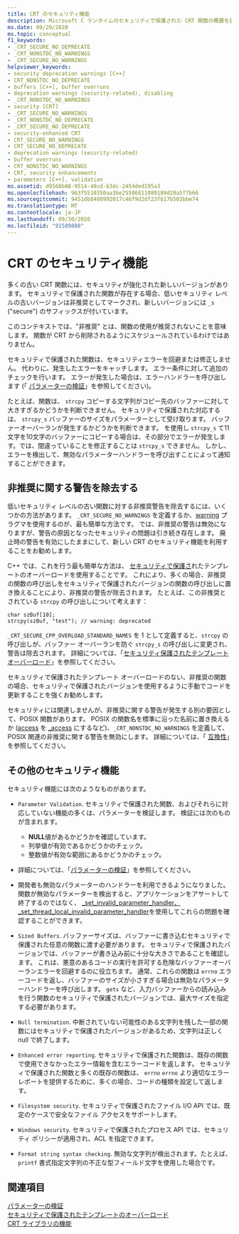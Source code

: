 ```yaml
---
title: CRT のセキュリティ機能
description: Microsoft C ランタイムのセキュリティで保護された CRT 関数の概要を説明します。
ms.date: 09/29/2020
ms.topic: conceptual
f1_keywords:
- _CRT_SECURE_NO_DEPRECATE
- _CRT_NONSTDC_NO_WARNINGS
- _CRT_SECURE_NO_WARNINGS
helpviewer_keywords:
- security deprecation warnings [C++]
- CRT_NONSTDC_NO_DEPRECATE
- buffers [C++], buffer overruns
- deprecation warnings (security-related), disabling
- _CRT_NONSTDC_NO_WARNINGS
- security [CRT]
- _CRT_SECURE_NO_WARNINGS
- _CRT_NONSTDC_NO_DEPRECATE
- _CRT_SECURE_NO_DEPRECATE
- security-enhanced CRT
- CRT_SECURE_NO_WARNINGS
- CRT_SECURE_NO_DEPRECATE
- deprecation warnings (security-related)
- buffer overruns
- CRT_NONSTDC_NO_WARNINGS
- CRT, security enhancements
- parameters [C++], validation
ms.assetid: d9568b08-9514-49cd-b3dc-2454ded195a3
ms.openlocfilehash: 963f5510350aa3be25586811889189d28a5f7b66
ms.sourcegitcommit: 9451db8480992017c46f9d2df23fb17b503bbe74
ms.translationtype: MT
ms.contentlocale: ja-JP
ms.lasthandoff: 09/30/2020
ms.locfileid: "91589888"
---
```

# <a name="security-features-in-the-crt"></a>CRT のセキュリティ機能

多くの古い CRT 関数には、セキュリティが強化された新しいバージョンがあります。 セキュリティで保護された関数が存在する場合、低いセキュリティ レベルの古いバージョンは非推奨としてマークされ、新しいバージョンには `_s` ("secure") のサフィックスが付いています。

このコンテキストでは、"非推奨" とは、関数の使用が推奨されないことを意味します。 関数が CRT から削除されるようにスケジュールされているわけではありません。

セキュリティで保護された関数は、セキュリティエラーを回避または修正しません。 代わりに、発生したエラーをキャッチします。 エラー条件に対して追加のチェックを行います。 エラーが発生した場合は、エラーハンドラーを呼び出します (「 [パラメーターの検証](../c-runtime-library/parameter-validation.md)」を参照してください)。

たとえば、関数は、 `strcpy` コピーする文字列がコピー先のバッファーに対して大きすぎるかどうかを判断できません。 セキュリティで保護された対応するは、 `strcpy_s` バッファーのサイズをパラメーターとして受け取ります。 バッファーオーバーランが発生するかどうかを判断できます。 を使用し `strcpy_s` て11文字を10文字のバッファーにコピーする場合は、その部分でエラーが発生します。では、間違っていることを修正することは `strcpy_s` できません。 しかし、エラーを検出して、無効なパラメーターハンドラーを呼び出すことによって通知することができます。

## <a name="eliminating-deprecation-warnings"></a>非推奨に関する警告を除去する

低いセキュリティ レベルの古い関数に対する非推奨警告を除去するには、いくつかの方法があります。 `_CRT_SECURE_NO_WARNINGS` を定義するか、[warning](../preprocessor/warning.md) プラグマを使用するのが、最も簡単な方法です。 では、非推奨の警告は無効になりますが、警告の原因となったセキュリティの問題は引き続き存在します。 廃止時の警告を有効にしたままにして、新しい CRT のセキュリティ機能を利用することをお勧めします。

C++ では、これを行う最も簡単な方法は、 [セキュリティで保護さ](../c-runtime-library/secure-template-overloads.md)れたテンプレートのオーバーロードを使用することです。 これにより、多くの場合、非推奨の関数の呼び出しをセキュリティで保護されたバージョンの関数の呼び出しに置き換えることにより、非推奨の警告が除去されます。 たとえば、この非推奨とされている `strcpy` の呼び出しについて考えます：

```
char szBuf[10];
strcpy(szBuf, "test"); // warning: deprecated
```

`_CRT_SECURE_CPP_OVERLOAD_STANDARD_NAMES` を 1 として定義すると、`strcpy` の呼び出しが、バッファー オーバーランを防ぐ `strcpy_s` の呼び出しに変更され、警告は除去されます。 詳細については、「[セキュリティ保護されたテンプレート オーバーロード](../c-runtime-library/secure-template-overloads.md)」を参照してください。

セキュリティで保護されたテンプレート オーバーロードのない、非推奨の関数の場合、セキュリティで保護されたバージョンを使用するように手動でコードを更新することを強くお勧めします。

セキュリティには関連しませんが、非推奨に関する警告が発生する別の要因として、POSIX 関数があります。 POSIX の関数名を標準に沿った名前に置き換えるか ([access](../c-runtime-library/reference/access-crt.md) を [_access](../c-runtime-library/reference/access-waccess.md) にするなど)、`_CRT_NONSTDC_NO_WARNINGS` を定義して、POSIX 関連の非推奨に関する警告を無効にします。 詳細については、「 [互換性](compatibility.md)」を参照してください。

## <a name="additional-security-features"></a>その他のセキュリティ機能

セキュリティ機能には次のようなものがあります。

- `Parameter Validation`. セキュリティで保護された関数、およびそれらに対応していない機能の多くは、パラメーターを検証します。 検証には次のものが含まれます。

  - **NULL**値があるかどうかを確認しています。
  - 列挙値が有効であるかどうかのチェック。
  - 整数値が有効な範囲にあるかどうかのチェック。

- 詳細については、「[パラメーターの検証](../c-runtime-library/parameter-validation.md)」を参照してください。

- 開発者も無効なパラメーターのハンドラーを利用できるようになりました。 関数が無効なパラメーターを検出すると、アプリケーションをアサートして終了するのではなく、 [_set_invalid_parameter_handler、_set_thread_local_invalid_parameter_handler](../c-runtime-library/reference/set-invalid-parameter-handler-set-thread-local-invalid-parameter-handler.md)を使用してこれらの問題を確認することができます。

- `Sized Buffers`. バッファーサイズは、バッファーに書き込むセキュリティで保護された任意の関数に渡す必要があります。 セキュリティで保護されたバージョンでは、バッファーが書き込み前に十分な大きさであることを確認します。 これは、悪意のあるコードの実行を許可する危険なバッファーオーバーランエラーを回避するのに役立ちます。 通常、これらの関数は `errno` エラーコードを返し、バッファーのサイズが小さすぎる場合は無効なパラメーターハンドラーを呼び出します。 `gets` など、入力バッファーからの読み込みを行う関数のセキュリティで保護されたバージョンでは、最大サイズを指定する必要があります。

- `Null termination`. 中断されていない可能性のある文字列を残した一部の関数にはセキュリティで保護されたバージョンがあるため、文字列は正しく null で終了します。

- `Enhanced error reporting`. セキュリティで保護された関数は、既存の関数で使用できなかったエラー情報を含むエラーコードを返します。 セキュリティで保護された関数と多くの既存の関数は、 `errno` `errno` より適切なエラーレポートを提供するために、多くの場合、コードの種類を設定して返します。

- `Filesystem security`. セキュリティで保護されたファイル I/O API では、既定のケースで安全なファイル アクセスをサポートします。

- `Windows security`. セキュリティで保護されたプロセス API では、セキュリティ ポリシーが適用され、ACL を指定できます。

- `Format string syntax checking`. 無効な文字列が検出されます。たとえば、`printf` 書式指定文字列の不正な型フィールド文字を使用した場合です。

## <a name="see-also"></a>関連項目

[パラメーターの検証](../c-runtime-library/parameter-validation.md)<br/>
[セキュリティで保護されたテンプレートのオーバーロード](../c-runtime-library/secure-template-overloads.md)<br/>
[CRT ライブラリの機能](../c-runtime-library/crt-library-features.md)
